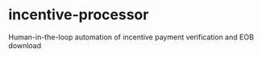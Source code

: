 # incentive-processor
Human-in-the-loop automation of incentive payment verification and EOB download
